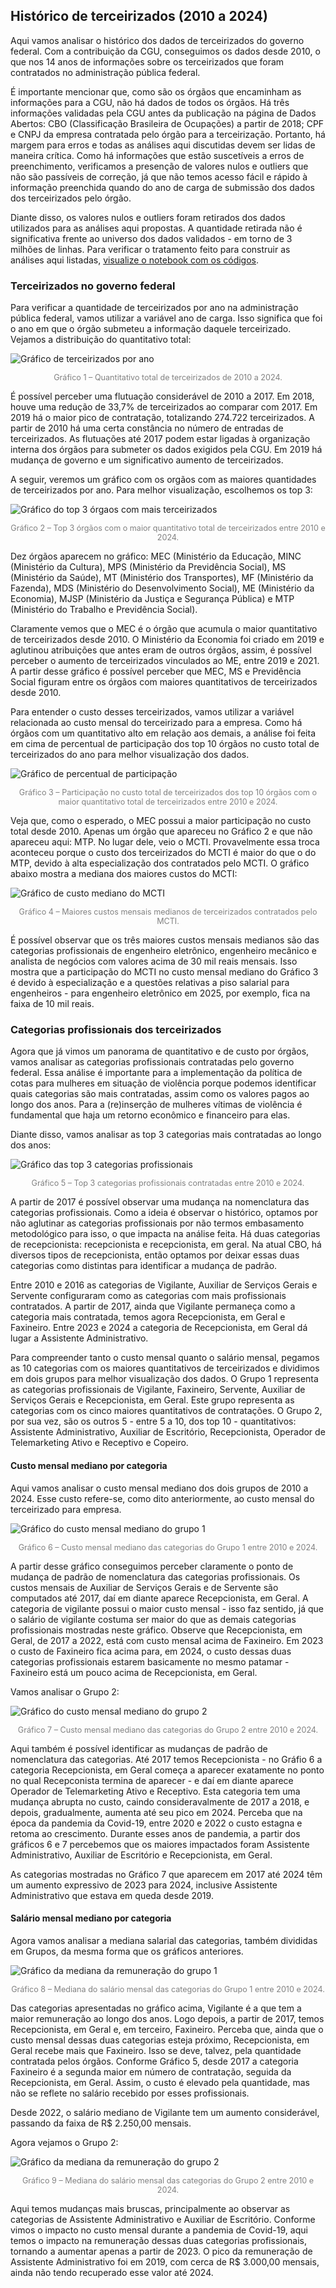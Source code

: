 ## Histórico de terceirizados (2010 a 2024)

Aqui vamos analisar o histórico dos dados de terceirizados do governo federal. Com a contribuição da CGU, conseguimos os dados desde 2010, o que nos 14 anos de informações sobre os terceirizados que foram contratados no administração pública federal. 

É importante mencionar que, como são os órgãos que encaminham as informações para a CGU, não há dados de todos os órgãos. Há três informações validadas pela CGU antes da publicação na página de Dados Abertos: CBO (Classificação Brasileira de Ocupações) a partir de 2018; CPF e CNPJ da empresa contratada pelo órgão para a terceirização. Portanto, há margem para erros e todas as análises aqui discutidas devem ser lidas de maneira crítica. Como há informações que estão suscetíveis a erros de preenchimento, verificamos a presenção de valores nulos e outliers que não são passíveis de correção, já que não temos acesso fácil e rápido à informação preenchida quando do ano de carga de submissão dos dados dos terceirizados pelo órgão. 

Diante disso, os valores nulos e outliers foram retirados dos dados utilizados para as análises aqui propostas. A quantidade retirada não é significativa frente ao universo dos dados validados - em torno de 3 milhões de linhas. Para verificar o tratamento feito para construir as análises aqui listadas, [visualize o notebook com os códigos](https://nbviewer.org/github/lab-dados-seges/dados-terceirizados/blob/main/analises/historico_terceirizados.ipynb).

### Terceirizados no governo federal

Para verificar a quantidade de terceirizados por ano na administração pública federal, vamos utilizar a variável ano de carga. Isso significa que foi o ano em que o órgão submeteu a informação daquele terceirizado. Vejamos a distribuição do quantitativo total:

![Gráfico de terceirizados por ano](../analises/graficos/quantidade_terceirizados_por_ano.png)
<p style="text-align: center; font-size: 0.9em; color: gray;">
Gráfico 1 – Quantitativo total de terceirizados de 2010 a 2024.
</p>

É possível perceber uma flutuação considerável de 2010 a 2017. Em 2018, houve uma redução de 33,7% de terceirizados ao comparar com 2017. Em 2019 há o maior pico de contratação, totalizando 274.722 terceirizados. A partir de 2010 há uma certa constância no número de entradas de terceirizados. As flutuações até 2017 podem estar ligadas à organização interna dos órgãos para submeter os dados exigidos pela CGU. Em 2019 há mudança de governo e um significativo aumento de terceirizados.

A seguir, veremos um gráfico com os orgãos com as maiores quantidades de terceirizados por ano. Para melhor visualização, escolhemos os top 3:

![Gráfico do top 3 órgaos com mais terceirizados](../analises/graficos/top3_orgaos_qtd_terceirizados_ano.png)
<p style="text-align: center; font-size: 0.9em; color: gray;">
Gráfico 2 – Top 3 órgãos com o maior quantitativo total de terceirizados entre 2010 e 2024.
</p>

Dez órgãos aparecem no gráfico: MEC (Ministério da Educação, MINC (Ministério da Cultura), MPS (Ministério da Previdência Social), MS (Ministério da Saúde), MT (Ministério dos Transportes), MF (Ministério da Fazenda), MDS (Ministério do Desenvolvimento Social), ME (Ministério da Economia), MJSP (Ministério da Justiça e Segurança Pública) e MTP (Ministério do Trabalho e Previdência Social).

Claramente vemos que o MEC é o órgão que acumula o maior quantitativo de terceirizados desde 2010. O Ministério da Economia foi criado em 2019 e aglutinou atribuições que antes eram de outros órgãos, assim, é possível perceber o aumento de terceirizados vinculados ao ME, entre 2019 e 2021. A partir desse gráfico é possível perceber que MEC, MS e Previdência Social figuram entre os órgãos com maiores quantitativos de terceirizados desde 2010.

Para entender o custo desses terceirizados, vamos utilizar a variável relacionada ao custo mensal do terceirizado para a empresa. Como há órgãos com um quantitativo alto em relação aos demais, a análise foi feita em cima de percentual de participação dos top 10 órgãos no custo total de terceirizados do ano para melhor visualização dos dados.

![Gráfico de percentual de participação](../analises/graficos/participacao_pct_custo_total.png)
<p style="text-align: center; font-size: 0.9em; color: gray;">
Gráfico 3 – Participação no custo total de terceirizados dos top 10 órgãos com o maior quantitativo total de terceirizados entre 2010 e 2024.
</p>

Veja que, como o esperado, o MEC possui a maior participação no custo total desde 2010. Apenas um órgão que apareceu no Gráfico 2 e que não apareceu aqui: MTP. No lugar dele, veio o MCTI. Provavelmente essa troca aconteceu porque o custo dos terceirizados do MCTI é maior do que o do MTP, devido à alta especialização dos contratados pelo MCTI. O gráfico abaixo mostra a mediana dos maiores custos do MCTI:

![Gráfico de custo mediano do MCTI](../analises/graficos/custo_mediano_mcti.png)
<p style="text-align: center; font-size: 0.9em; color: gray;">
Gráfico 4 – Maiores custos mensais medianos de terceirizados contratados pelo MCTI.
</p>

É possível observar que os três maiores custos mensais medianos são das categorias profissionais de engenheiro eletrônico, engenheiro mecânico e analista de negócios com valores acima de 30 mil reais mensais. Isso mostra que a participação do MCTI no custo mensal mediano do Gráfico 3 é devido à especialização e a questões relativas a piso salarial para engenheiros - para engenheiro eletrônico em 2025, por exemplo, fica na faixa de 10 mil reais.

### Categorias profissionais dos terceirizados

Agora que já vimos um panorama de quantitativo e de custo por órgãos, vamos analisar as categorias profissionais contratadas pelo governo federal. Essa análise é importante para a implementação da política de cotas para mulheres em situação de violência porque podemos identificar quais categorias são mais contratadas, assim como os valores pagos ao longo dos anos. Para a (re)inserção de mulheres vítimas de violência é fundamental que haja um retorno econômico e financeiro para elas.

Diante disso, vamos analisar as top 3 categorias mais contratadas ao longo dos anos:

![Gráfico das top 3 categorias profissionais](../analises/graficos/top3_categ_profissionais_ano.png)
<p style="text-align: center; font-size: 0.9em; color: gray;">
Gráfico 5 – Top 3 categorias profissionais contratadas entre 2010 e 2024.
</p>

A partir de 2017 é possível observar uma mudança na nomenclatura das categorias profissionais. Como a ideia é observar o histórico, optamos por não aglutinar as categorias profissionais por não termos embasamento metodológico para isso, o que impacta na análise feita. Há duas categorias de recepcionista: recepcionista e recepcionista, em geral. Na atual CBO, há diversos tipos de recepcionista, então optamos por deixar essas duas categorias como distintas para identificar a mudança de padrão. 

Entre 2010 e 2016 as categorias de Vigilante, Auxiliar de Serviços Gerais e Servente configuraram como as categorias com mais profissionais contratados. A partir de 2017, ainda que Vigilante permaneça como a categoria mais contratada, temos agora Recepcionista, em Geral e Faxineiro. Entre 2023 e 2024 a categoria de Recepcionista, em Geral dá lugar a Assistente Administrativo.

Para compreender tanto o custo mensal quanto o salário mensal, pegamos as 10 categorias com os maiores quantitativos de terceirizados e dividimos em dois grupos para melhor visualização dos dados. O Grupo 1 representa as categorias profissionais de Vigilante, Faxineiro, Servente, Auxiliar de Serviços Gerais e Recepcionista, em Geral. Este grupo representa as categorias com os cinco maiores quantitativos de contratações. O Grupo 2, por sua vez, são os outros 5 - entre 5 a 10, dos top 10 - quantitativos: Assistente Administrativo, Auxiliar de Escritório, Recepcionista, Operador de Telemarketing Ativo e Receptivo e Copeiro.

#### Custo mensal mediano por categoria

Aqui vamos analisar o custo mensal mediano dos dois grupos de 2010 a 2024. Esse custo refere-se, como dito anteriormente, ao custo mensal do terceirizado para empresa.

![Gráfico do custo mensal mediano do grupo 1](../analises/graficos/mediana_custo_mensal_1.png)
<p style="text-align: center; font-size: 0.9em; color: gray;">
Gráfico 6 – Custo mensal mediano das categorias do Grupo 1 entre 2010 e 2024.
</p>

A partir desse gráfico conseguimos perceber claramente o ponto de mudança de padrão de nomenclatura das categorias profissionais. Os custos mensais de Auxiliar de Serviços Gerais e de Servente são computados até 2017, daí em diante aparece Recepcionista, em Geral. A categoria de vigilante possui o maior custo mensal - isso faz sentido, já que o salário de vigilante costuma ser maior do que as demais categorias profissionais mostradas neste gráfico. Observe que Recepcionista, em Geral, de 2017 a 2022, está com custo mensal acima de Faxineiro. Em 2023 o custo de Faxineiro fica acima para, em 2024, o custo dessas duas categorias profissionais estarem basicamente no mesmo patamar - Faxineiro está um pouco acima de Recepcionista, em Geral.

Vamos analisar o Grupo 2:

![Gráfico do custo mensal mediano do grupo 2](../analises/graficos/mediana_custo_mensal_2.png)
<p style="text-align: center; font-size: 0.9em; color: gray;">
Gráfico 7 – Custo mensal mediano das categorias do Grupo 2 entre 2010 e 2024.
</p>

Aqui também é possível identificar as mudanças de padrão de nomenclatura das categorias. Até 2017 temos Recepcionista - no Gráfio 6 a categoria Recepcionista, em Geral começa a aparecer exatamente no ponto no qual Recepconista termina de aparecer - e daí em diante aparece Operador de Telemarketing Ativo e Receptivo. Esta categoria tem uma mudança abrupta no custo, caindo consideravalmente de 2017 a 2018, e depois, gradualmente, aumenta até seu pico em 2024. Perceba que na época da pandemia da Covid-19, entre 2020 e 2022 o custo estagna e retoma ao crescimento. Durante esses anos de pandemia, a partir dos gráficos 6 e 7 percebemos que os maiores impactados foram Assistente Administrativo, Auxiliar de Escritório e Recepcionista, em Geral.

As categorias mostradas no Gráfico 7 que aparecem em 2017 até 2024 têm um aumento expressivo de 2023 para 2024, inclusive Assistente Administrativo que estava em queda desde 2019.

#### Salário mensal mediano por categoria

Agora vamos analisar a mediana salarial das categorias, também divididas em Grupos, da mesma forma que os gráficos anteriores.

![Gráfico da mediana da remuneração do grupo 1](../analises/graficos/mediana_remuneracao_mensal_1.png)
<p style="text-align: center; font-size: 0.9em; color: gray;">
Gráfico 8 – Mediana do salário mensal das categorias do Grupo 1 entre 2010 e 2024.
</p>

Das categorias apresentadas no gráfico acima, Vigilante é a que tem a maior remuneração ao longo dos anos. Logo depois, a partir de 2017, temos Recepcionista, em Geral e, em terceiro, Faxineiro. Perceba que, ainda que o custo mensal dessas duas categorias esteja próximo, Recepcionista, em Geral recebe mais que Faxineiro. Isso se deve, talvez, pela quantidade contratada pelos órgãos. Conforme Gráfico 5, desde 2017 a categoria Faxineiro é a segunda maior em número de contratação, seguida da Recepcionista, em Geral. Assim, o custo é elevado pela quantidade, mas não se reflete no salário recebido por esses profissionais.

Desde 2022, o salário mediano de Vigilante tem um aumento considerável, passando da faixa de R$ 2.250,00 mensais.

Agora vejamos o Grupo 2:

![Gráfico da mediana da remuneração do grupo 2](../analises/graficos/mediana_remuneracao_mensal_2.png)
<p style="text-align: center; font-size: 0.9em; color: gray;">
Gráfico 9 – Mediana do salário mensal das categorias do Grupo 2 entre 2010 e 2024.
</p>

Aqui temos mudanças mais bruscas, principalmente ao observar as categorias de Assistente Administrativo e Auxiliar de Escritório. Conforme vimos o impacto no custo mensal durante a pandemia de Covid-19, aqui temos o impacto na remuneração dessas duas categorias profissionais, tornando a aumentar apenas a partir de 2023. O pico da remuneração de Assistente Administrativo foi em 2019, com cerca de R$ 3.000,00 mensais, ainda não tendo recuperado esse valor até 2024.